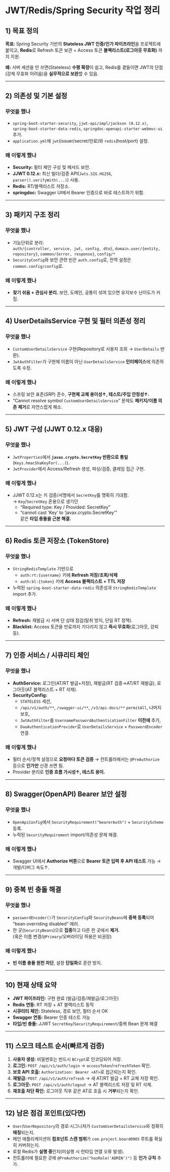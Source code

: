 # JWT/Redis/Spring Security 작업 정리

## 1) 목표 정의

**목표:** Spring Security 기반의 **Stateless JWT 인증/인가 파이프라인**을 프로젝트에 붙이고, **Redis**로 Refresh 토큰 보관 + Access 토큰 **블랙리스트(로그아웃 무효화)** 까지 지원.

**왜:** 서버 세션을 안 쓰면(Stateless) **수평 확장**이 쉽고, Redis를 곁들이면 JWT의 단점(강제 무효화 어려움)을 **실무적으로 보완**할 수 있음.

---

## 2) 의존성 및 기본 설정

### 무엇을 했나
- `spring-boot-starter-security`, `jjwt-api/impl/jackson (0.12.x)`, `spring-boot-starter-data-redis`, `springdoc-openapi-starter-webmvc-ui` 추가.
- `application.yml`에 `jwt`(issuer/secret/만료)와 `redis`(host/port) 설정.

### 왜 이렇게 했나
- **Security:** 필터 체인 구성 및 메서드 보안.
- **JJWT 0.12.x:** 최신 빌더/검증 API(`Jwts.SIG.HS256`, `parser().verifyWith(...)`) 사용.
- **Redis:** RT/블랙리스트 저장소.
- **springdoc:** Swagger UI에서 Bearer 인증으로 바로 테스트하기 위함.

---

## 3) 패키지 구조 정리

### 무엇을 했나
- 기능단위로 분리:  
  `auth/{controller, service, jwt, config, dto}`, `domain.user/{entity, repository}`, `common/{error, response}`, `config/*`
- `SecurityConfig`와 보안 관련 빈은 `auth.config`로, 전역 설정은 `common.config/config`로.

### 왜 이렇게 했나
- **찾기 쉬움 + 관심사 분리.** 보안, 도메인, 공통이 섞여 있으면 유지보수 난이도가 커짐.

---

## 4) UserDetailsService 구현 및 필터 의존성 정리

### 무엇을 했나
- `CustomUserDetailsService` 구현(Repository로 사용자 조회 → `UserDetails` 반환).
- `JwtAuthFilter`가 구현체 이름이 아닌 `UserDetailsService` **인터페이스**에 의존하도록 수정.

### 왜 이렇게 했나
- 스프링 보안 표준(SRP) 준수, **구현체 교체 용이성↑, 테스트/주입 안정성↑.**
- “Cannot resolve symbol `CustomUserDetailsService`” 문제도 **패키지/이름 의존 제거**로 자연스럽게 해소.

---

## 5) JWT 구성 (JJWT 0.12.x 대응)

### 무엇을 했나
- `JwtProperties`에서 **`javax.crypto.SecretKey` 반환으로 통일**(`Keys.hmacShaKeyFor(...)`).
- `JwtProvider`에서 Access/Refresh 생성, 파싱/검증, 클레임 접근 구현.

### 왜 이렇게 했나
- JJWT 0.12.x는 키 검증/서명에서 `SecretKey`를 명확히 기대함.  
  → `Key`/`SecretKey` 혼용으로 생기던
    - “Required type: Key / Provided: SecretKey”
    - “cannot cast ‘Key’ to ‘javax.crypto.SecretKey’”  
      같은 **타입 충돌을 근본 해결.**

---

## 6) Redis 토큰 저장소 (TokenStore)

### 무엇을 했나
- `StringRedisTemplate` 기반으로
    - `auth:rt:{username}` 키에 **Refresh 저장/조회/삭제**
    - `auth:bl:{token}` 키에 **Access 블랙리스트 + TTL 저장**
- 누락된 `spring-boot-starter-data-redis` 의존성과 `StringRedisTemplate` import 추가.

### 왜 이렇게 했나
- **Refresh:** 재발급 시 서버 단 상태 점검(탈취 방지, 단일 RT 정책).
- **Blacklist:** Access 토큰을 만료까지 기다리지 않고 **즉시 무효화**(로그아웃, 강퇴 등).

---

## 7) 인증 서비스 / 시큐리티 체인

### 무엇을 했나
- **AuthService:** 로그인(AT/RT 발급+저장), 재발급(RT 검증→AT/RT 재발급), 로그아웃(AT 블랙리스트 + RT 삭제).
- **SecurityConfig:**
    - `STATELESS` 세션,
    - `/api/v1/auth/**`, `/swagger-ui/**`, `/v3/api-docs/**` `permitAll`, 나머지 보호,
    - `JwtAuthFilter`를 `UsernamePasswordAuthenticationFilter` **이전에** 추가,
    - `DaoAuthenticationProvider`로 `UserDetailsService` + `PasswordEncoder` 연결.

### 왜 이렇게 했나
- 필터 순서/정책 설정으로 **요청마다 토큰 검증** → 컨트롤러에서는 `@PreAuthorize` 등으로 **인가만** 신경 쓰면 됨.
- Provider 분리로 **인증 흐름 가시성↑, 테스트 용이.**

---

## 8) Swagger(OpenAPI) Bearer 보안 설정

### 무엇을 했나
- `OpenApiConfig`에서 `SecurityRequirement("bearerAuth")` + `SecurityScheme` 등록.
- 누락된 `SecurityRequirement` import/의존성 문제 해결.

### 왜 이렇게 했나
- Swagger UI에서 **Authorize 버튼**으로 **Bearer 토큰 입력 후 API 테스트** 가능 → 개발/디버그 속도↑.

---

## 9) 중복 빈 충돌 해결

### 무엇을 했나
- `passwordEncoder()`가 `SecurityConfig`와 `SecurityBeans`에 **중복 등록**되어 “bean overriding disabled” 에러.
- 한 곳(`SecurityBeans`)으로 **집중**하고 다른 한 곳에서 **제거**.  
  (혹은 이름 변경/`@Primary`/오버라이딩 허용은 비권장)

### 왜 이렇게 했나
- **빈 이름 충돌 원천 차단**, 설정 **단일화**로 혼란 방지.

---

## 10) 현재 상태 요약

- **JWT 파이프라인:** 구현 완료 (발급/검증/재발급/로그아웃)
- **Redis 연동:** RT 저장 + AT 블랙리스트 동작
- **시큐리티 체인:** Stateless, 경로 보안, 필터 순서 OK
- **Swagger 연동:** Bearer 인증 테스트 가능
- **타입/빈 충돌:** JJWT `SecretKey`/`SecurityRequirement`/중복 Bean 문제 해결

---

## 11) 스모크 테스트 순서(빠르게 검증)

1. **사용자 생성:** 비밀번호는 반드시 `BCrypt`로 인코딩되어 저장.
2. **로그인:** `POST /api/v1/auth/login` → `accessToken`/`refreshToken` 확인.
3. **보호 API 호출:** `Authorization: Bearer <AT>`로 접근되는지 확인.
4. **재발급:** `POST /api/v1/auth/refresh` → 새 AT/RT 발급 + RT 교체 저장 확인.
5. **로그아웃:** `POST /api/v1/auth/logout` → AT 블랙리스트 저장 및 RT 삭제.
6. **재호출 차단 확인:** 로그아웃 직후 같은 AT로 호출 시 **거부**되는지 확인.

---

## 12) 남은 점검 포인트(있다면)

- `User`/`UserRepository`의 경로·시그니처가 `CustomUserDetailsService`와 정확히 **매칭**되는지.
- 메인 애플리케이션의 **컴포넌트 스캔 범위**가 `com.project.board0905` 루트를 확실히 커버하는지.
- 로컬 Redis가 **실행 중**인지(미실행 시 런타임 연결 오류 발생).
- 컨트롤러에 필요한 곳에 `@PreAuthorize("hasRole('ADMIN')")` 등 **인가 규칙** 추가.
